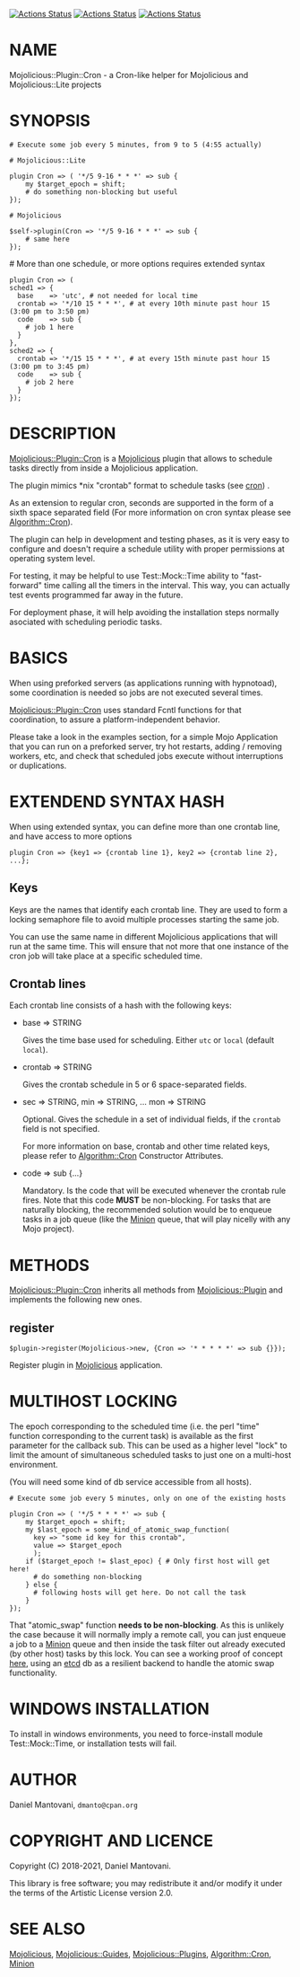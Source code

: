 [![Actions Status](https://github.com/dmanto/Mojolicious-Plugin-Cron/workflows/linux/badge.svg)](https://github.com/dmanto/Mojolicious-Plugin-Cron/actions) [![Actions Status](https://github.com/dmanto/Mojolicious-Plugin-Cron/workflows/windows/badge.svg)](https://github.com/dmanto/Mojolicious-Plugin-Cron/actions) [![Actions Status](https://github.com/dmanto/Mojolicious-Plugin-Cron/workflows/macos/badge.svg)](https://github.com/dmanto/Mojolicious-Plugin-Cron/actions)
# NAME

Mojolicious::Plugin::Cron - a Cron-like helper for Mojolicious and Mojolicious::Lite projects

# SYNOPSIS

    # Execute some job every 5 minutes, from 9 to 5 (4:55 actually)

    # Mojolicious::Lite

    plugin Cron => ( '*/5 9-16 * * *' => sub {
        my $target_epoch = shift;
        # do something non-blocking but useful
    });

    # Mojolicious

    $self->plugin(Cron => '*/5 9-16 * * *' => sub {
        # same here
    });

\# More than one schedule, or more options requires extended syntax

    plugin Cron => (
    sched1 => {
      base    => 'utc', # not needed for local time
      crontab => '*/10 15 * * *', # at every 10th minute past hour 15 (3:00 pm to 3:50 pm)
      code    => sub {
        # job 1 here
      }
    },
    sched2 => {
      crontab => '*/15 15 * * *', # at every 15th minute past hour 15 (3:00 pm to 3:45 pm)
      code    => sub {
        # job 2 here
      }
    });

# DESCRIPTION

[Mojolicious::Plugin::Cron](https://metacpan.org/pod/Mojolicious%3A%3APlugin%3A%3ACron) is a [Mojolicious](https://metacpan.org/pod/Mojolicious) plugin that allows to schedule tasks
 directly from inside a Mojolicious application.

The plugin mimics \*nix "crontab" format to schedule tasks (see [cron](https://en.wikipedia.org/wiki/Cron)) .

As an extension to regular cron, seconds are supported in the form of a sixth space
separated field (For more information on cron syntax please see [Algorithm::Cron](https://metacpan.org/pod/Algorithm%3A%3ACron)).

The plugin can help in development and testing phases, as it is very easy to configure and
doesn't require a schedule utility with proper permissions at operating system level.

For testing, it may be helpful to use Test::Mock::Time ability to "fast-forward"
time calling all the timers in the interval. This way, you can actually test events programmed
far away in the future.

For deployment phase, it will help avoiding the installation steps normally asociated with
scheduling periodic tasks.

# BASICS

When using preforked servers (as applications running with hypnotoad), some coordination
is needed so jobs are not executed several times.

[Mojolicious::Plugin::Cron](https://metacpan.org/pod/Mojolicious%3A%3APlugin%3A%3ACron) uses standard Fcntl functions for that coordination, to assure
a platform-independent behavior.

Please take a look in the examples section, for a simple Mojo Application that you can
run on a preforked server, try hot restarts, adding / removing workers, etc, and
check that scheduled jobs execute without interruptions or duplications.

# EXTENDEND SYNTAX HASH

When using extended syntax, you can define more than one crontab line, and have access
to more options

    plugin Cron => {key1 => {crontab line 1}, key2 => {crontab line 2}, ...};

## Keys

Keys are the names that identify each crontab line. They are used to form a locking 
semaphore file to avoid multiple processes starting the same job. 

You can use the same name in different Mojolicious applications that will run
at the same time. This will ensure that not more that one instance of the cron job
will take place at a specific scheduled time. 

## Crontab lines

Each crontab line consists of a hash with the following keys:

- base => STRING

    Gives the time base used for scheduling. Either `utc` or `local` (default `local`).

- crontab => STRING

    Gives the crontab schedule in 5 or 6 space-separated fields.

- sec => STRING, min => STRING, ... mon => STRING

    Optional. Gives the schedule in a set of individual fields, if the `crontab`
    field is not specified.

    For more information on base, crontab and other time related keys,
     please refer to [Algorithm::Cron](https://metacpan.org/pod/Algorithm%3A%3ACron) Constructor Attributes. 

- code => sub {...}

    Mandatory. Is the code that will be executed whenever the crontab rule fires.
    Note that this code **MUST** be non-blocking. For tasks that are naturally
    blocking, the recommended solution would be to enqueue tasks in a job 
    queue (like the [Minion](https://metacpan.org/pod/Minion) queue, that will play nicelly with any Mojo project).

# METHODS

[Mojolicious::Plugin::Cron](https://metacpan.org/pod/Mojolicious%3A%3APlugin%3A%3ACron) inherits all methods from
[Mojolicious::Plugin](https://metacpan.org/pod/Mojolicious%3A%3APlugin) and implements the following new ones.

## register

    $plugin->register(Mojolicious->new, {Cron => '* * * * *' => sub {}});

Register plugin in [Mojolicious](https://metacpan.org/pod/Mojolicious) application.

# MULTIHOST LOCKING

The epoch corresponding to the scheduled time (i.e. the perl "time" function
corresponding to the current task) is available as the first parameter for the
callback sub. This can be used as a higher level "lock" to limit the amount
of simultaneous scheduled tasks to just one on a multi-host environment.

(You will need some kind of db service accessible from all hosts).

    # Execute some job every 5 minutes, only on one of the existing hosts

    plugin Cron => ( '*/5 * * * *' => sub {
        my $target_epoch = shift;
        my $last_epoch = some_kind_of_atomic_swap_function(
          key => "some id key for this crontab",
          value => $target_epoch
          );
        if ($target_epoch != $last_epoc) { # Only first host will get here!
          # do something non-blocking
        } else {
          # following hosts will get here. Do not call the task
        }
    });

That "atomic\_swap" function **needs to be non-blocking**. As this is unlikely the
case because it will normally imply a remote call, you can just enqueue a job to a [Minion](https://metacpan.org/pod/Minion) queue
and then inside the task filter out already executed (by other host) tasks by this lock.
You can see a working proof of concept [here](https://github.com/dmanto/clustered-cron-example), using
an [etcd](https://etcd.io) db as a resilient backend to handle the atomic swap functionality.

# WINDOWS INSTALLATION

To install in windows environments, you need to force-install module
Test::Mock::Time, or installation tests will fail.

# AUTHOR

Daniel Mantovani, `dmanto@cpan.org`

# COPYRIGHT AND LICENCE

Copyright (C) 2018-2021, Daniel Mantovani.

This library is free software; you may redistribute it and/or modify it under
the terms of the Artistic License version 2.0.

# SEE ALSO

[Mojolicious](https://metacpan.org/pod/Mojolicious), [Mojolicious::Guides](https://metacpan.org/pod/Mojolicious%3A%3AGuides), [Mojolicious::Plugins](https://metacpan.org/pod/Mojolicious%3A%3APlugins), [Algorithm::Cron](https://metacpan.org/pod/Algorithm%3A%3ACron), [Minion](https://metacpan.org/pod/Minion)
